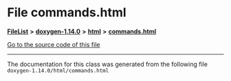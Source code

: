 

# File commands.html



[**FileList**](files.md) **>** [**doxygen-1.14.0**](dir_9d5bad020669189c90cda983471be5d0.md) **>** [**html**](dir_05d1fd8a7cdd04f638f8b23196de02e2.md) **>** [**commands.html**](commands_8html.md)

[Go to the source code of this file](commands_8html_source.md)





































































------------------------------
The documentation for this class was generated from the following file `doxygen-1.14.0/html/commands.html`

